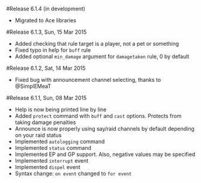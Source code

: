 #Release 6.1.4 (in development)
* Migrated to Ace libraries

#Release 6.1.3, Sun, 15 Mar 2015
* Added checking that rule target is a player, not a pet or something
* Fixed typo in help for `buff` rule
* Added optional `min_damage` argument for `damagetaken` rule, 0 by default

#Release 6.1.2, Sat, 14 Mar 2015
* Fixed bug with announcement channel selecting, thanks to @SimplEMeaT 

#Release 6.1.1, Sun, 08 Mar 2015
* Help is now being printed line by line
* Added `protect` command with `buff` and `cast` options. Protects from taking damage penalties
* Announce is now properly using say/raid channels by default depending on your raid status
* Implemented `autologging` command
* Implemented `status` command
* Implemented EP and GP support. Also, negative values may be specified
* Implemented `interrupt` event
* Implemented `dispel` event
* Syntax change: `on event` changed to `for event`